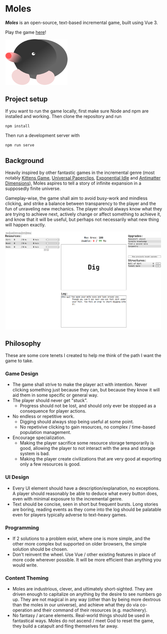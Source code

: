 # Moles

<b><i>Moles</i></b> is an open-source, text-based incremental game,
built using Vue 3.

Play the game [here](https://kinseyda.github.io/moles/)!

<img src="./public/mole-icon.svg" width="200px">

## Project setup

If you want to run the game locally, first make sure Node and npm are installed and working.
Then clone the repository and run

```
npm install
```

Then run a development server with

```
npm run serve
```

## Background

Heavily inspired by other fantastic games in the incremental genre (most notably [Kittens Game](https://kittensgame.com/web/), [Universal Paperclips](https://www.decisionproblem.com/paperclips/), [Exponential Idle](https://conicgames.github.io/exponentialidle/) and [Antimatter Dimensions](https://ivark.github.io/)), Moles aspires to tell a story of infinite expansion in a supposedly finite universe.

Gameplay-wise, the game shall aim to avoid busy-work and mindless clicking, and strike a balance between transparency to the player and the fun of unraveling new mechanics. The player should always know what they are trying to achieve next, actively change or affect something to achieve it, and know that it will be useful, but perhaps not necessarily what new thing will happen exactly.

<img src="./readme_images/demo_image.png" width="500px">

## Philosophy

These are some core tenets I created to help me think of the path I want the game to take.

### Game Design

- The game shall strive to make the player act with intention. Never clicking something just because they can, but because they know it will aid them in some specific or general way.
- The player should never get "stuck".
  - Progress should not be lost, and should only ever be stopped as a consequence for player actions.
- No endless or repetitive work.
  - Digging should always stop being useful at some point.
  - No repetivive clicking to gain resources, no complex / time-based population management.
- Encourage specialization.
  - Making the player sacrifice some resource storage temporarily is good, allowing the player to not interact with the area and storage system is bad.
  - Making the player create civilizations that are very good at exporting only a few resources is good.

### UI Design

- Every UI element should have a description/explanation, no exceptions. A player should reasonably be able to deduce what every button does, even with minimal exposure to the incremental genre.
- Text should be concise, seen in short but frequent bursts. Long stories are boring, reading events as they come into the log should be palatable even for players typically adverse to text-heavy games.

### Programming

- If 2 solutions to a problem exist, where one is more simple, and the other more complex but supported on older browsers, the simple solution should be chosen.
- Don't reinvent the wheel. Use Vue / other existing features in place of more code wherever possible. It will be more efficient than anything you would write.

### Content Theming

- Moles are industrious, clever, and ultimately short-sighted. They are driven enough to capitalize on anything by the desire to see numbers go up. They are not magical in any way (other than by being more dextrous than the moles in our universe), and achieve what they do via co-operation and their command of their resources (e.g. machinery).
- No fantasy / arcane elements. Real-world things should be used in fantastical ways. Moles do not ascend / meet God to reset the game, they build a catapult and fling themselves far away.
